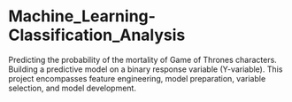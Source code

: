 # Machine_Learning-Classification_Analysis
Predicting the probability of the mortality of Game of Thrones characters.
Building a predictive model on a binary response variable (Y-variable). This project encompasses feature engineering, model preparation, variable selection, and model development.
